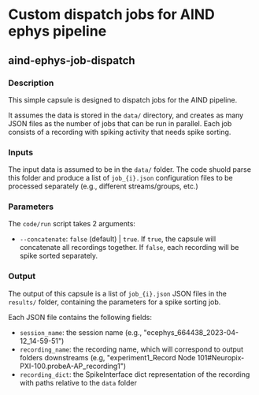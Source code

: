 # Custom dispatch jobs for AIND ephys pipeline
## aind-ephys-job-dispatch


### Description

This simple capsule is designed to dispatch jobs for the AIND pipeline. 

It assumes the data is stored in the `data/` directory, and creates as many JSON files 
as the number of jobs that can be run in parallel. Each job consists of a recording with spiking activity that needs spike sorting.

### Inputs

The input data is assumed to be in the `data/` folder. The code shuold parse this folder and produce a list of 
`job_{i}.json` configuration files to be processed separately (e.g., different streams/groups, etc.)

### Parameters

The `code/run` script takes 2 arguments:

- `--concatenate`: `false` (default) | `true`. If `true`, the capsule will concatenate all recordings together. If `false`, each recording will be spike sorted separately.


### Output

The output of this capsule is a list of `job_{i}.json` JSON files in the `results/` folder, containing the parameters for a spike sorting job. 

Each JSON file contains the following fields:

- `session_name`: the session name (e.g., "ecephys_664438_2023-04-12_14-59-51")
- `recording_name`: the recording name, which will correspond to output folders downstreams (e.g, "experiment1_Record Node 101#Neuropix-PXI-100.probeA-AP_recording1")
- `recording_dict`: the SpikeInterface dict representation of the recording with paths relative to the `data` folder